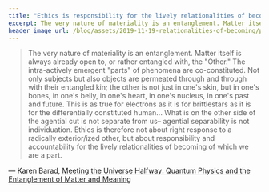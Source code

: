 ```yaml
---
title: "Ethics is responsibility for the lively relationalities of becoming"
excerpt: The very nature of materiality is an entanglement. Matter itself is always already open to, or rather entangled with, the "Other." The intra-actively emergent "parts" of phenomena are co-constituted.
header_image_url: /blog/assets/2019-11-19-relationalities-of-becoming/photo-1517083885098-29acf9acb99c.jpeg
---
```


> The very nature of materiality is an entanglement. Matter itself is always already open to, or rather entangled with, the "Other." The intra-actively emergent "parts" of phenomena are co-constituted. Not only subjects but also objects are permeated through and through with their entangled kin; the other is not just in one's skin, but in one's bones, in one's belly, in one's heart, in one's nucleus, in one's past and future. This is as true for electrons as it is for brittlestars as it is for the differentially constituted human... What is on the other side of the agential cut is not separate from us&ndash; agential separability is not individuation. Ethics is therefore not about right response to a radically exterior/ized other, but about responsibility and accountability for the lively relationalities of becoming of which we are a part.

― Karen Barad, [Meeting the Universe Halfway: Quantum Physics and the Entanglement of Matter and Meaning](https://www.goodreads.com/work/quotes/724258)

